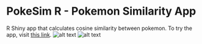 # PokeSim R - Pokemon Similarity App

R Shiny app that calculates cosine similarity between pokemon. To try the app, visit [this link](https://ermoore.shinyapps.io/PokeSimR/).
![alt text](http://i.imgur.com/leS3AmN.png?1 "Screenshot 1")
![alt text](http://i.imgur.com/tjmDF79.png?1 "Screenshot 2")
